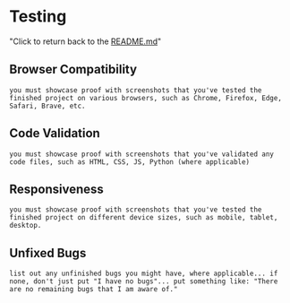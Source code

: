 # Testing
"Click to return back to the [README.md](README.md)"
## Browser Compatibility
    you must showcase proof with screenshots that you've tested the finished project on various browsers, such as Chrome, Firefox, Edge, Safari, Brave, etc.
## Code Validation
    you must showcase proof with screenshots that you've validated any code files, such as HTML, CSS, JS, Python (where applicable)
## Responsiveness
    you must showcase proof with screenshots that you've tested the finished project on different device sizes, such as mobile, tablet, desktop.
## Unfixed Bugs
    list out any unfinished bugs you might have, where applicable... if none, don't just put "I have no bugs"... put something like: "There are no remaining bugs that I am aware of."